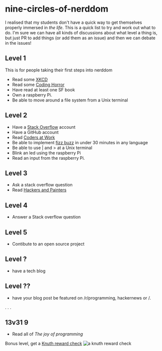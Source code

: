# nine-circles-of-nerddom

I realised that my students don't have a quick way to get themselves properly immersed in _the life_. This is a quick list to try and work out what to do. I'm sure we can have all kinds of discussions about what level a thing is, but just PR to add things (or add them as an issue) and then we can debate in the issues! 

## Level 1
This is for people taking their first steps into nerddom

* Read some [XKCD](http://xkcd.com/)
* Read some [Coding Horror](http://blog.codinghorror.com/)
* Have read at least one SF book
* Own a raspberry Pi.
* Be able to move around a file system from a Unix terminal

## Level 2

* Have a [Stack Overflow](http://stackoverflow.com/) account
* Have a GitHub account
* Read [Coders at Work](http://www.codersatwork.com/)
* Be able to implement [fizz buzz](https://en.wikipedia.org/wiki/Fizz_buzz#Programming_interviews) in under 30 minutes in any language
* Be able to use | and > at a Unix terminal
* Blink an led using the raspberry Pi
* Read an input from the raspberry Pi.

## Level 3

* Ask a stack overflow question
* Read [Hackers and Painters](http://www.paulgraham.com/hp.html)

## Level 4

* Answer a Stack overflow question

## Level 5

* Contibute to an open source project

## Level ?

* have a tech blog

## Level ??

* have your blog post be featured on /r/programming, hackernews or /.


.
.
.

## 13v31 9

* Read all of _The joy of programming_

Bonus level, get a [Knuth reward check](https://en.wikipedia.org/wiki/Knuth_reward_check)
![a knuth reward check](https://upload.wikimedia.org/wikipedia/commons/6/63/Knuth_cod.JPG)
